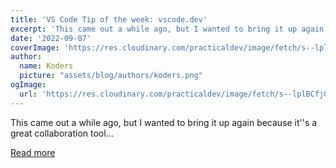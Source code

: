 ```yaml
---
title: 'VS Code Tip of the week: vscode.dev'
excerpt: 'This came out a while ago, but I wanted to bring it up again because it''s a great collaboration tool...'
date: '2022-09-07'
coverImage: 'https://res.cloudinary.com/practicaldev/image/fetch/s--lplBCfjG--/c_imagga_scale,f_auto,fl_progressive,h_420,q_auto,w_1000/https://dev-to-uploads.s3.amazonaws.com/uploads/articles/958trxh9d6zr08do82l7.png'
author:
  name: Koders
  picture: "assets/blog/authors/koders.png"
ogImage:
  url: 'https://res.cloudinary.com/practicaldev/image/fetch/s--lplBCfjG--/c_imagga_scale,f_auto,fl_progressive,h_420,q_auto,w_1000/https://dev-to-uploads.s3.amazonaws.com/uploads/articles/958trxh9d6zr08do82l7.png'
---
```


This came out a while ago, but I wanted to bring it up again because it''s a great collaboration tool...

[Read more](https://dev.to/vscodetips/vs-code-tip-of-the-week-vscodedev-2gcc)
